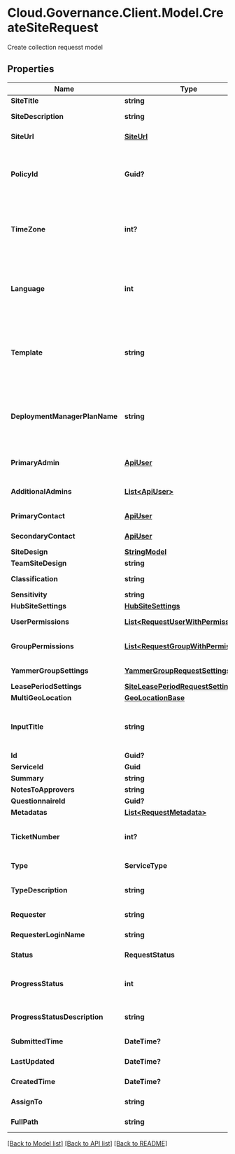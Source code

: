 # Cloud.Governance.Client.Model.CreateSiteRequest
Create collection requesst model
## Properties

Name | Type | Description | Notes
------------ | ------------- | ------------- | -------------
**SiteTitle** | **string** | Site collection title | [optional] 
**SiteDescription** | **string** | Site collection description | [optional] 
**SiteUrl** | [**SiteUrl**](SiteUrl.md) | Site collection url information | [optional] 
**PolicyId** | **Guid?** | Site collection policy id, you can use GetCreateSiteService api to get all the available policy ids and names. | [optional] 
**TimeZone** | **int?** | Site collection time zone id, you can use GetCreateSiteService api to get all the available time zone ids and names. | [optional] [default to 0]
**Language** | **int** | Site collection language id, you can use GetCreateSiteService api to get all the available language ids and names. | [optional] [default to 0]
**Template** | **string** | Site collection template id, you can use GetCreateSiteService api to get all the available template ids and names. | [optional] 
**DeploymentManagerPlanName** | **string** | Deployment manager plan name, you can use GetCreateSiteService api to get all the available deployment manager plan names. | [optional] 
**PrimaryAdmin** | [**ApiUser**](ApiUser.md) | Primary site collection administrator | [optional] 
**AdditionalAdmins** | [**List&lt;ApiUser&gt;**](ApiUser.md) | Additional site collection administrator | [optional] 
**PrimaryContact** | [**ApiUser**](ApiUser.md) | Primary site collection contact | [optional] 
**SecondaryContact** | [**ApiUser**](ApiUser.md) | Secondary site collection contact | [optional] 
**SiteDesign** | [**StringModel**](StringModel.md) | StringModel model | [optional] 
**TeamSiteDesign** | **string** | Team site design | [optional] 
**Classification** | **string** | Communication site Classification | [optional] 
**Sensitivity** | **string** | Sensitive lable | [optional] 
**HubSiteSettings** | [**HubSiteSettings**](HubSiteSettings.md) | Hub site setting | [optional] 
**UserPermissions** | [**List&lt;RequestUserWithPermissions&gt;**](RequestUserWithPermissions.md) | Granted user/group permission setting | [optional] 
**GroupPermissions** | [**List&lt;RequestGroupWithPermissions&gt;**](RequestGroupWithPermissions.md) | Site collection SharePoint group setting | [optional] 
**YammerGroupSettings** | [**YammerGroupRequestSettings**](YammerGroupRequestSettings.md) | Yammer group setting | [optional] 
**LeasePeriodSettings** | [**SiteLeasePeriodRequestSettings**](SiteLeasePeriodRequestSettings.md) | Lease period setting | [optional] 
**MultiGeoLocation** | [**GeoLocationBase**](GeoLocationBase.md) | Multi-geo location | [optional] 
**InputTitle** | **string** | Site collection title without prefix and sufix when service enables constructing title | [optional] 
**Id** | **Guid?** | Id of request. | [optional] 
**ServiceId** | **Guid** | Id of service. | [optional] 
**Summary** | **string** | Summary of request. | [optional] 
**NotesToApprovers** | **string** | Notes to approvers. | [optional] 
**QuestionnaireId** | **Guid?** | Id of questionnaire | [optional] 
**Metadatas** | [**List&lt;RequestMetadata&gt;**](RequestMetadata.md) | Metadata of request. | [optional] 
**TicketNumber** | **int?** | Ticket number of request. | [optional] [readonly] [default to 0]
**Type** | **ServiceType** | Service type of request. | [optional] [readonly] 
**TypeDescription** | **string** | Service type description of request. | [optional] [readonly] 
**Requester** | **string** | Requester display name. | [optional] [readonly] 
**RequesterLoginName** | **string** | Requester login name. | [optional] [readonly] 
**Status** | **RequestStatus** | Status of request. | [optional] [readonly] 
**ProgressStatus** | **int** | Progress status of request. | [optional] [readonly] [default to 0]
**ProgressStatusDescription** | **string** | Progress status description of request. | [optional] [readonly] 
**SubmittedTime** | **DateTime?** | Submitted time of request. | [optional] [readonly] 
**LastUpdated** | **DateTime?** | Last updated time of request. | [optional] [readonly] 
**CreatedTime** | **DateTime?** | Created time of request. | [optional] [readonly] 
**AssignTo** | **string** | Task assignee of request. | [optional] [readonly] 
**FullPath** | **string** | Object full path of request. | [optional] [readonly] 

[[Back to Model list]](../README.md#documentation-for-models) [[Back to API list]](../README.md#documentation-for-api-endpoints) [[Back to README]](../README.md)

